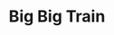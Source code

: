 ---
title: "Big Big Train"
summary: "Big Big Train is an independent progressive rock band founded in 1990. Based in Bournemouth, England, the band is driven by songwriter and last remaining founding member . **Line-Up:** – guitars, keyboards, bass, backing vocals – guitars, keyboards, accordion, backing vocals – drums, backing vocals **Former Members:** – vocals – vocals – vocals, flute, keyboards, guitars – bass, keyboards, guitars – guitars – keyboards – keyboards – keyboards – violin, viola, cello, backing vocals – drums – drums – drums"
image: "big-big-train.jpg"
apple_music_artist_url: "https://music.apple.com/gb/artist/big-big-train/287138759"
---